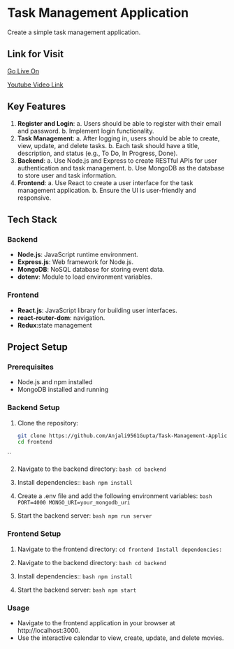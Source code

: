 # Task Management Application 

Create a simple task management application.


## Link for Visit

[Go Live On](https://task-management-application-fawn.vercel.app/)

[Youtube Video Link]()

## Key Features

1. **Register and Login**:
a. Users should be able to register with their email and password.
b. Implement login functionality.
2. **Task Management**:
a. After logging in, users should be able to create, view, update, and delete tasks.
b. Each task should have a title, description, and status (e.g., To Do, In Progress, Done).
3. **Backend**:
a. Use Node.js and Express to create RESTful APIs for user authentication and task management.
b. Use MongoDB as the database to store user and task information.
4. **Frontend**:
a. Use React to create a user interface for the task management application.
b. Ensure the UI is user-friendly and responsive.



## Tech Stack

### Backend

- **Node.js**: JavaScript runtime environment.
- **Express.js**: Web framework for Node.js.
- **MongoDB**: NoSQL database for storing event data.
- **dotenv**: Module to load environment variables.

### Frontend

- **React.js**: JavaScript library for building user interfaces.
- **react-router-dom**: navigation.
- **Redux**:state management

## Project Setup

### Prerequisites

- Node.js and npm installed
- MongoDB installed and running

### Backend Setup

1. Clone the repository:
   ``` bash
   git clone https://github.com/Anjali9561Gupta/Task-Management-Application.git
   cd frontend
  ``
  
2. Navigate to the backend directory:
   `` bash
      cd backend
   ``

3. Install dependencies::
   `` bash
      npm install
   ``
   
4. Create a .env file and add the following environment variables:
  `` bash
      PORT=4000
      MONGO_URI=your_mongodb_uri
   ``
5. Start the backend server:
    `` bash
      npm run server
   ``
   
### Frontend Setup

1. Navigate to the frontend directory:
  ``
  cd frontend
  Install dependencies:
  ``

2. Navigate to the backend directory:
   `` bash
      cd backend
   ``
   
3. Install dependencies::
   `` bash
      npm install
   ``

4. Start the backend server:
    `` bash
      npm start
   ``



### Usage
- Navigate to the frontend application in your browser at http://localhost:3000.
- Use the interactive calendar to view, create, update, and delete movies.



